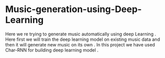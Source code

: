 # Music-generation-using-Deep-Learning
Here we re trying to generate music automatically using deep Learning . Here first we will train the deep learning model on existing music data and then it will generate new music on its own . In this project we have used Char-RNN for building deep learning model .
